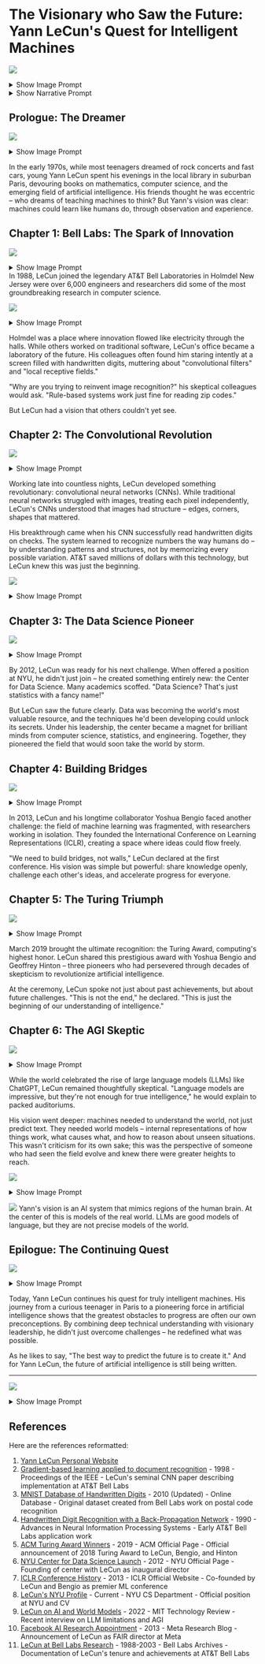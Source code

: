 # The Visionary who Saw the Future: Yann LeCun's Quest for Intelligent Machines
![](./00-cover.png)
<details><summary>Show Image Prompt</summary>
Cover Image:
Create a vibrant, tech-optimistic wide-landscape graphic novel cover featuring Yann LeCun as the central figure, depicted in a heroic pose with his arms outstretched toward twin horizons representing past and future. The left horizon shows early computing (1970s-1980s) with vintage computers, handwritten digits, and primitive neural network diagrams, rendered in warm sepia tones. The right horizon explodes with modern AI technology - glowing neural networks, holographic data streams, and interconnected global nodes, rendered in brilliant cyans, magentas, and electric blues.

Behind LeCun, create a dramatic split background where the upper half shows the physical world with realistic buildings, labs, and libraries, while the lower half reveals the digital realm of mathematical concepts materialized as floating equations, converging networks, and architectural visualizations of CNNs. These two realms should blend seamlessly through LeCun's silhouette, with light streaming from his head and heart to represent the flow of ideas.

Above the scene, incorporate three distinct layers: the bottom layer shows early perceptrons and simple neural networks, the middle layer displays complex CNN architectures, and the top layer hints at future world models with intricate cause-and-effect relationships. Use flowing energy lines and glowing nodes to connect these layers, suggesting evolution and continuity.
The title 'THE VISIONARY WHO SAW THE FUTURE: YANN LECUN'S QUEST FOR INTELLIGENT MACHINES' should be integrated organically into the design, perhaps formed by neural pathways or data streams. Use a bold, modern typeface that complements the tech-forward aesthetic.

The overall color palette should be bright and optimistic, featuring deep blues for computational elements, warm golds for human insight and eureka moments, vibrant greens for growth and innovation, and luminous whites for breakthrough moments. The style should blend technical accuracy with artistic interpretation, making complex AI concepts visually accessible and inspiring.

Include subtle Easter eggs like the iconic handwritten '5' and '7' digits from his early work, equations floating in the background, and miniature depictions of key moments from his career. The composition should draw the reader's eye in a circular motion, starting from LeCun's determined expression, sweeping through the technological landscape, and returning to his visionary gaze toward the future.

The entire image must be rendered in a wide-landscape format suitable for a graphic novel cover, with dramatic lighting that emphasizes the contrast between challenges overcome and possibilities ahead.
</details>

<details><summary>Show Narrative Prompt</summary>
Please create a detailed fun and entertaining story for high-school students about the AI researcher Yann LeCun.  Generate a narrative text but also create detailed descriptions of graph-novel panels that can be inserted into the story at appropriate places.  The theme of the story is how LeCun challenged the status quo and has overcome obstacles in his career by combining both a deep technical understanding and leadership skills.

Tell how in 1988, LeCun joined the Adaptive Systems Research Department at AT&T Bell Laboratories in Holmdel, New Jersey and worked on machine learning.

Give a detailed background of how his career started doing optical character recognition and computer vision using convolutional neural networks (CNNs).

Tell how in 2012, he became the founding director of the NYU Center for Data Science, before the term "Data Science" was popular.

Tell how it 2013, he and Yoshua Bengio co-founded the International Conference on Learning Representations to promote good research in the field of machine learning.

Tell how in March 2019, LeCun won the 2018 Turing Award, sharing it with Yoshua Bengio and Geoffrey Hinton.

Tell how LeCun is extremely skeptical that LLMs alone will ever achieve levels of artificial general intelligence (AGI).  Discuss how LeCun feels that precise world models must be used to achieve AGI.

Our goal is to have you generate the full text of the story, but to turn the story into a graphic novel with many illustrations that explains the arc of  LeCun career. 

When appropriate, suggest an image that could be inserted into the story to make the story a graphic novel. 

Describe each image in detail and be consistent across all the images in the story for style. When you describe an image, make sure to mention that it should be a colorful, bright wide-landscape drawing suitable for technology-forward optimistic graphic-novel.
</details>

## Prologue: The Dreamer
![](01.png)

<details><summary>Show Image Prompt</summary>
Image 1: A colorful, bright wide-landscape drawing showing a young Yann LeCun as a teenager in France, sitting in a library surrounded by dusty books on mathematics and computing. The scene should be split between the physical reality showing him studying analog electronics and computing manuals, and a dreamy overlay showing his imagination of neural networks as glowing interconnected nodes floating above his head. The style should be vibrant and optimistic, with warm lighting streaming through library windows.
</details>

In the early 1970s, while most teenagers dreamed of rock concerts and fast cars, young Yann LeCun spent his evenings in the local library in suburban Paris, devouring books on mathematics, computer science, and the emerging field of artificial intelligence. His friends thought he was eccentric – who dreams of teaching machines to think? But Yann's vision was clear: machines could learn like humans do, through observation and experience.

## Chapter 1: Bell Labs: The Spark of Innovation

![](./holmdell-graphic-novel.png)
<details><summary>Show Image Prompt</summary>
Please create a new version of [this image](./holmdell-1980.jpeg) using a drawing that might appear in a colorful bright graphic novel. 
</details>
In 1988, LeCun joined the legendary AT&T Bell Laboratories in Holmdel New Jersey were over 6,000 engineers and researchers did some of the most groundbreaking research in computer science.

![](./02.png)
<details><summary>Show Image Prompt</summary>
Image 2:
Please generate a new drawing.  It is a wide-landscape drawing that might appear in a graphic novel. 
A tech-optimistic graphic novel panel showing LeCun as a young researcher at AT&T Bell Labs in 1988, working late at night surrounded by early computers and neural network diagrams on whiteboards. The scene should depict him animated and excited, gesturing toward holographic representations of digits floating above a primitive neural network diagram. The setting should have the warm orange glow of desk lamps and the blue light of computer monitors, creating an atmosphere of discovery.
</details>

Holmdel was a place where innovation flowed like electricity through the halls. While others worked on traditional software, LeCun's office became a laboratory of the future. His colleagues often found him staring intently at a screen filled with handwritten digits, muttering about "convolutional filters" and "local receptive fields." 

"Why are you trying to reinvent image recognition?" his skeptical colleagues would ask. "Rule-based systems work just fine for reading zip codes."

But LeCun had a vision that others couldn't yet see.

## Chapter 2: The Convolutional Revolution
![](03.png)
<details><summary>Show Image Prompt</summary>
Image 3: 
Please generate a new drawing.  It is a wide-landscape drawing that might appear in a graphic novel. 
A dynamic wide-landscape illustration showing the inner workings of a CNN processing handwritten digits. The scene should be depicted as an ethereal journey through multiple layers of convolution, showing the transition from raw pixels to abstract features. Use flowing, interconnected neural pathways with bright colors – blues for initial features, transitioning to greens for edges, yellows for shapes, and reds for final classification. The style should be both technical and artistic, making neural network concepts visually beautiful.
</details>

Working late into countless nights, LeCun developed something revolutionary: convolutional neural networks (CNNs). While traditional neural networks struggled with images, treating each pixel independently, LeCun's CNNs understood that images had structure – edges, corners, shapes that mattered.

His breakthrough came when his CNN successfully read handwritten digits on checks. The system learned to recognize numbers the way humans do – by understanding patterns and structures, not by memorizing every possible variation. AT&T saved millions of dollars with this technology, but LeCun knew this was just the beginning.

![](04.png)
<details><summary>Show Image Prompt</summary>
Image 4: 
Please generate a new drawing.  It is a wide-landscape drawing that might appear in a graphic novel. 

A triumphant scene in a bank processing center, split between the mundane reality of workers manually sorting checks and the futuristic overlay of LeCun's CNN system automatically reading and processing thousands of checks with glowing accuracy indicators. The style should contrast the gray, tedious manual work with the vibrant, efficient automated system powered by neural networks.
</details>

## Chapter 3: The Data Science Pioneer
![](./05.png)

<details><summary>Show Image Prompt</summary>
Please generate a new drawing.  It is a wide-landscape drawing that might appear in a graphic novel. 

Image 5: A colorful wide-landscape showing the inauguration of the NYU Center for Data Science in 2012. The scene should depict LeCun on stage, but instead of a traditional podium, he's surrounded by floating holographic data visualizations, neural networks, and equations. In the audience, show a mix of excited students and skeptical faculty members, with some thinking "Data Science? That's not a real field!" The setting should feel like a tech startup meets academic institution, with modern architecture and vibrant colors.
</details>

By 2012, LeCun was ready for his next challenge. When offered a position at NYU, he didn't just join – he created something entirely new: the Center for Data Science. Many academics scoffed. "Data Science? That's just statistics with a fancy name!"

But LeCun saw the future clearly. Data was becoming the world's most valuable resource, and the techniques he'd been developing could unlock its secrets. Under his leadership, the center became a magnet for brilliant minds from computer science, statistics, and engineering. Together, they pioneered the field that would soon take the world by storm.

## Chapter 4: Building Bridges
![](./06.png)
<details><summary>Show Image Prompt</summary>
Please generate a new drawing.  It is a wide-landscape drawing that might appear in a graphic novel. 

Image 6: A conference room scene showing the first International Conference on Learning Representations (ICLR) in 2013. The panel should show LeCun and Yoshua Bengio planting seeds that grow into a massive tree of knowledge, with branches reaching out to connect researchers worldwide. Each connection should be represented by glowing lines forming a global network of innovation. The style should be aspirational and forward-thinking, with a global map in the background showing research nodes lighting up across continents.
</details>

In 2013, LeCun and his longtime collaborator Yoshua Bengio faced another challenge: the field of machine learning was fragmented, with researchers working in isolation. They founded the International Conference on Learning Representations (ICLR), creating a space where ideas could flow freely.

"We need to build bridges, not walls," LeCun declared at the first conference. His vision was simple but powerful: share knowledge openly, challenge each other's ideas, and accelerate progress for everyone.

## Chapter 5: The Turing Triumph
![](07.png)
<details><summary>Show Image Prompt</summary>
Image 7:
Please generate a new drawing.  It is a wide-landscape drawing that might appear in a graphic novel. 
A spectacular wide-landscape showing the 2019 Turing Award ceremony with LeCun, Bengio, and Hinton standing together. Instead of just receiving medals, they should be depicted as knights of the digital realm, with data streams and neural networks forming crowns above their heads. The scene should be celebratory with confetti, but also symbolic – showing how their work has literally reshaped the world, with elements of their innovations (CNNs, deep learning, AI applications) transforming the environment around them.
</details>

March 2019 brought the ultimate recognition: the Turing Award, computing's highest honor. LeCun shared this prestigious award with Yoshua Bengio and Geoffrey Hinton – three pioneers who had persevered through decades of skepticism to revolutionize artificial intelligence.

At the ceremony, LeCun spoke not just about past achievements, but about future challenges. "This is not the end," he declared. "This is just the beginning of our understanding of intelligence."

## Chapter 6: The AGI Skeptic
![](./08.png)
<details><summary>Show Image Prompt</summary>
Image 8:
Please generate a new drawing.  It is a wide-landscape drawing that might appear in a graphic novel. 

A thought-provoking wide-landscape showing LeCun in his office, surrounded by whiteboards filled with diagrams. On one side, show simplified representations of LLMs (depicted as pattern-matching machines), and on the other side, show his vision of world models as complex, interconnected systems. The scene should include holographic projections of physical simulations, cause-and-effect relationships, and reasoning engines. The contrast should be clear but non-judgmental, emphasizing the complementary nature of different AI approaches.
</details>

While the world celebrated the rise of large language models (LLMs) like ChatGPT, LeCun remained thoughtfully skeptical. "Language models are impressive, but they're not enough for true intelligence," he would explain to packed auditoriums.

His vision went deeper: machines needed to understand the world, not just predict text. They needed world models – internal representations of how things work, what causes what, and how to reason about unseen situations. This wasn't criticism for its own sake; this was the perspective of someone who had seen the field evolve and knew there were greater heights to reach.

![](./09.png)
<details><summary>Show Image Prompt</summary>
Image 9: 
Please generate a new drawing.  It is a wide-landscape drawing that might appear in a graphic novel. 
A visionary scene showing LeCun's concept of future AI systems. The panel should illustrate a split reality: above, current AI systems performing specific tasks (language, image recognition, etc.), and below, an integrated AI system with a comprehensive world model. This lower level should be depicted as a sophisticated machine understanding the physical world, social dynamics, causal relationships, and abstract reasoning – all connected in a harmonious, glowing network of understanding.
</details>

![](./world-model.png)
Yann's vision is an AI system that mimics regions of the human brain.  At the center of this is models of the real world.  LLMs are good models of language, but they are not precise models of the world.

## Epilogue: The Continuing Quest

![](./10.png)
<details><summary>Show Image Prompt</summary>
Image 10: 
Please generate a new drawing.  It is a wide-landscape drawing that might appear in a graphic novel. 
A forward-looking wide-landscape that serves as the story's finale. Show LeCun as an elder statesman of AI, but still actively working and mentoring young researchers. The scene should be set in a futuristic lab where his influence is visible everywhere – from CNNs processing visual data to young scientists working on world models and next-generation AI. The atmosphere should be optimistic and inclusive, showing a diverse group of researchers continuing his legacy of challenging assumptions and pushing boundaries.
</details>

Today, Yann LeCun continues his quest for truly intelligent machines. His journey from a curious teenager in Paris to a pioneering force in artificial intelligence shows that the greatest obstacles to progress are often our own preconceptions. By combining deep technical understanding with visionary leadership, he didn't just overcome challenges – he redefined what was possible.

As he likes to say, "The best way to predict the future is to create it." And for Yann LeCun, the future of artificial intelligence is still being written.

---
![](./11.png)
<details><summary>Show Image Prompt</summary>
Image 11: 
Please generate a new drawing.  It is a wide-landscape drawing that might appear in a graphic novel. 
A symbolic closing panel showing hands passing a torch between generations of AI researchers. In the background, the evolution of neural networks can be seen as a spiral timeline, from simple perceptrons to modern CNNs to future world models. The torch itself should be rendered as a glowing neural network, symbolizing the continuous flow of knowledge and innovation. The style should be hopeful and inspiring, suggesting that the story continues with each new generation of researchers.
</details>

## References

Here are the references reformatted:

1. [Yann LeCun Personal Website](http://yann.lecun.com/)
1.  [Gradient-based learning applied to document recognition](hhttp://vision.stanford.edu/cs598_spring07/papers/Lecun98.pdf) - 1998 - Proceedings of the IEEE - LeCun's seminal CNN paper describing implementation at AT&T Bell Labs
2.  [MNIST Database of Handwritten Digits](http://yann.lecun.com/exdb/mnist/) - 2010 (Updated) - Online Database - Original dataset created from Bell Labs work on postal code recognition
3.  [Handwritten Digit Recognition with a Back-Propagation Network](http://yann.lecun.com/exdb/publis/pdf/lecun-90c.pdf) - 1990 - Advances in Neural Information Processing Systems - Early AT&T Bell Labs application work
4.  [ACM Turing Award Winners](https://amturing.acm.org/award_winners/lecun_1576916.cfm) - 2019 - ACM Official Page - Official announcement of 2018 Turing Award to LeCun, Bengio, and Hinton
5.  [NYU Center for Data Science Launch](https://cds.nyu.edu/about/) - 2012 - NYU Official Page - Founding of center with LeCun as inaugural director
6.  [ICLR Conference History](https://iclr.cc/About) - 2013 - ICLR Official Website - Co-founded by LeCun and Bengio as premier ML conference
7.  [LeCun's NYU Profile](https://cs.nyu.edu/~yann/) - Current - NYU CS Department - Official position at NYU and CV
8.  [LeCun on AI and World Models](https://www.technologyreview.com/2022/03/25/1048261/yann-lecun-meta-ai-large-language-models-agi/) - 2022 - MIT Technology Review - Recent interview on LLM limitations and AGI
9.  [Facebook AI Research Appointment](https://research.facebook.com/blog/2013/12/facebook-ai-lab-new-york-is-hiring/) - 2013 - Meta Research Blog - Announcement of LeCun as FAIR director at Meta
10.  [LeCun at Bell Labs Research](https://www.alcatel-lucent.com/bell-labs-history) - 1988-2003 - Bell Labs Archives - Documentation of LeCun's tenure and achievements at AT&T Bell Labs